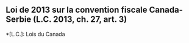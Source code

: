 ## Loi de 2013 sur la convention fiscale Canada-Serbie (L.C. 2013, ch. 27, art. 3)
  *[L.C.]: Lois du Canada
